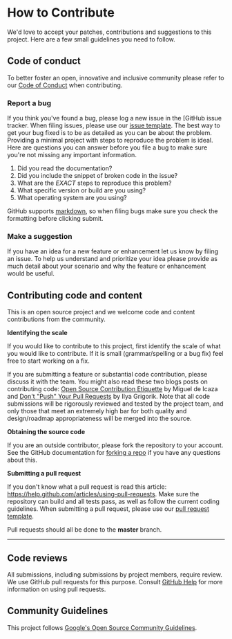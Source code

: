 # How to Contribute

We'd love to accept your patches, contributions and suggestions to this project.
Here are a few small guidelines you need to follow.

## Code of conduct

To better foster an open, innovative and inclusive community please refer to our
[Code of Conduct](CODE_OF_CONDUCT.md) when contributing.

### Report a bug

If you think you've found a bug, please log a new issue in the [GitHub issue
tracker. When filing issues, please use our [issue
template](.github/ISSUE_TEMPLATE.md). The best way to get your bug fixed is to
be as detailed as you can be about the problem. Providing a minimal project with
steps to reproduce the problem is ideal. Here are questions you can answer
before you file a bug to make sure you're not missing any important information.

1. Did you read the documentation?
2. Did you include the snippet of broken code in the issue?
3. What are the *EXACT* steps to reproduce this problem?
4. What specific version or build are you using?
5. What operating system are you using?

GitHub supports
[markdown](https://help.github.com/articles/github-flavored-markdown/), so when
filing bugs make sure you check the formatting before clicking submit.

### Make a suggestion

If you have an idea for a new feature or enhancement let us know by filing an
issue. To help us understand and prioritize your idea please provide as much
detail about your scenario and why the feature or enhancement would be useful.

## Contributing code and content

This is an open source project and we welcome code and content contributions
from the community.

**Identifying the scale**

If you would like to contribute to this project, first identify the scale of
what you would like to contribute. If it is small (grammar/spelling or a bug
fix) feel free to start working on a fix.

If you are submitting a feature or substantial code contribution, please discuss
it with the team. You might also read these two blogs posts on contributing
code: [Open Source Contribution
Etiquette](http://tirania.org/blog/archive/2010/Dec-31.html) by Miguel de Icaza
and [Don't "Push" Your Pull
Requests](https://www.igvita.com/2011/12/19/dont-push-your-pull-requests/) by
Ilya Grigorik. Note that all code submissions will be rigorously reviewed and
tested by the project team, and only those that meet an extremely high bar for
both quality and design/roadmap appropriateness will be merged into the source.

**Obtaining the source code**

If you are an outside contributor, please fork the repository to your account.
See the GitHub documentation for [forking a
repo](https://help.github.com/articles/fork-a-repo/) if you have any questions
about this. 

**Submitting a pull request**

If you don't know what a pull request is read this article:
https://help.github.com/articles/using-pull-requests. Make sure the repository
can build and all tests pass, as well as follow the current coding guidelines.
When submitting a pull request, please use our [pull request
template](.github/PULL_REQUEST_TEMPLATE.md).

Pull requests should all be done to the **master** branch.

---

## Code reviews

All submissions, including submissions by project members, require review. We
use GitHub pull requests for this purpose. Consult [GitHub
Help](https://help.github.com/articles/about-pull-requests/) for more
information on using pull requests.

## Community Guidelines

This project follows [Google's Open Source Community
Guidelines](https://opensource.google.com/conduct/).